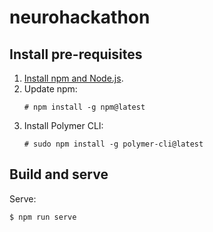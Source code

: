 # neurohackathon

## Install pre-requisites

1. [Install npm and Node.js](https://nodejs.org/).
2. Update npm:
    ```
    # npm install -g npm@latest
    ```
3. Install Polymer CLI:
    ```
    # sudo npm install -g polymer-cli@latest
    ```
    
## Build and serve

Serve:
```
$ npm run serve
```
